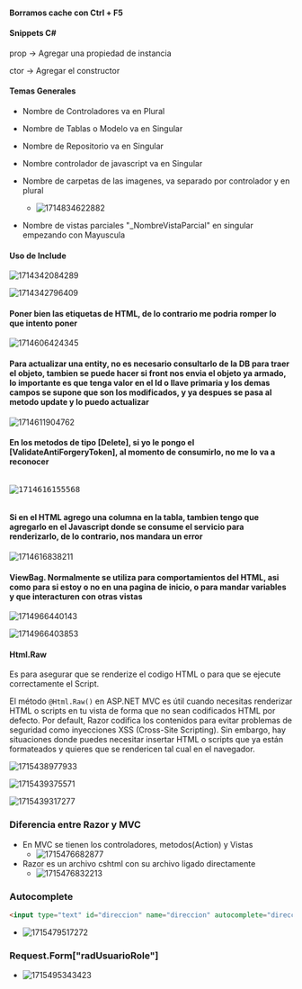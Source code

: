 #### Borramos cache con Ctrl + F5

#### Snippets C#

prop -> Agregar una propiedad de instancia

ctor -> Agregar el constructor

#### Temas Generales

* Nombre de Controladores va en Plural
* Nombre de Tablas o Modelo va en Singular
* Nombre de Repositorio va en Singular
* Nombre controlador de javascript va en Singular
* Nombre de carpetas de las imagenes, va separado por controlador y en plural

  * ![1714834622882](image/ImportanteARecordar/1714834622882.png)
* Nombre de vistas parciales "_NombreVistaParcial" en singular empezando con Mayuscula

#### **Uso de Include**

![1714342084289](image/ImportanteARecordar/1714342084289.png)

![1714342796409](image/README/1714342796409.png)

#### Poner bien las etiquetas de HTML, de lo contrario me podria romper lo que intento poner

![1714606424345](image/README/1714606424345.png)

#### Para actualizar una entity, no es necesario consultarlo de la DB para traer el objeto, tambien se puede hacer si front nos envia el objeto ya armado, lo importante es que tenga valor en el Id o llave primaria y los demas campos se supone que son los modificados, y ya despues se pasa al metodo update y lo puedo actualizar

![1714611904762](image/ImportanteARecordar/1714611904762.png)

#### En los metodos de tipo [Delete], si yo le pongo el [ValidateAntiForgeryToken], al momento de consumirlo, no me lo va a reconocer

<pre class="vditor-reset" placeholder="" contenteditable="true" spellcheck="false"><p data-block="0"><img src="https://file+.vscode-resource.vscode-cdn.net/c%3A/Users/Cesar%20Garcia/source/UdemyAspNetMVC/Proyecto2/UDY-MasterAspNetMvc-02BlogCore/image/README/1714616155568.png" alt="1714616155568"/></p></pre>

#### Si en el HTML agrego una columna en la tabla, tambien tengo que agregarlo en el Javascript donde se consume el servicio para renderizarlo, de lo contrario, nos mandara un error

![1714616838211](image/ImportanteARecordar/1714616838211.png)

#### ViewBag. Normalmente se utiliza para comportamientos del HTML, asi como para si estoy o no en una pagina de inicio, o para mandar variables y que interacturen con otras vistas

![1714966440143](image/ImportanteARecordar/1714966440143.png)

![1714966403853](image/ImportanteARecordar/1714966403853.png)

#### Html.Raw

Es para asegurar que se renderize el codigo HTML o para que se ejecute correctamente el Script.

El método `@Html.Raw()` en ASP.NET MVC es útil cuando necesitas renderizar HTML o scripts en tu vista de forma que no sean codificados HTML por defecto. Por default, Razor codifica los contenidos para evitar problemas de seguridad como inyecciones XSS (Cross-Site Scripting). Sin embargo, hay situaciones donde puedes necesitar insertar HTML o scripts que ya están formateados y quieres que se rendericen tal cual en el navegador.

![1715438977933](image/README/1715438977933.png)

![1715439375571](image/README/1715439375571.png)

![1715439317277](image/ImportanteARecordar/1715439317277.png)

### Diferencia entre Razor y MVC

* En MVC se tienen los controladores, metodos(Action) y Vistas
  * ![1715476682877](image/ImportanteARecordar/1715476682877.png)
* Razor es un archivo cshtml con su archivo ligado directamente
  * ![1715476832213](image/README/1715476832213.png)

### Autocomplete

```html
<input type="text" id="direccion" name="direccion" autocomplete="direccion" />`
```

* ![1715479517272](image/ImportanteARecordar/1715479517272.png)

### Request.Form["radUsuarioRole"]

* ![1715495343423](image/ImportanteARecordar/1715495343423.png)
